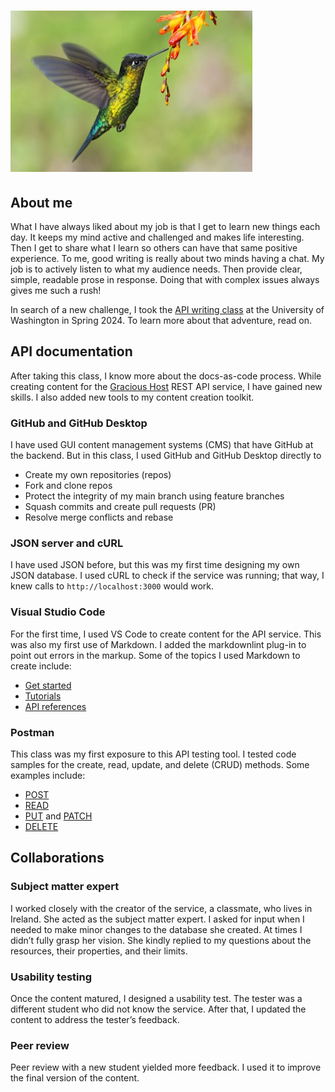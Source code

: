 # ![Humming bird](HummingBird.jpg)

## About me

What I have always liked about my job is that I get to learn new things each day. It keeps my mind active and challenged and makes life interesting. Then I get to share what I learn so others can have that same positive experience. To me, good writing is really about two minds having a chat. My job is to actively listen to what my audience needs. Then provide clear, simple, readable prose in response. Doing that with complex issues always gives me such a rush!

In search of a new challenge, I took the [API writing class](https://www.pce.uw.edu/specializations/api-documentation) at the University of Washington in Spring 2024.  To learn more about that adventure, read on.

## API documentation

After taking this class, I know more about the docs-as-code process. While creating content for the [Gracious Host](https://shellyannrose.github.io/warm-welcome-home-swap-hosting/) REST API service, I have gained new skills. I also added new tools to my content creation toolkit.

### GitHub and GitHub Desktop

I have used GUI content management systems (CMS) that have GitHub at the backend. But in this class, I used GitHub and GitHub Desktop directly to

* Create my own repositories (repos)
* Fork and clone repos
* Protect the integrity of my main branch using feature branches
* Squash commits and create pull requests (PR)
* Resolve merge conflicts and rebase

### JSON server and cURL

I have used JSON before, but this was my first time designing my own JSON database. I used cURL to check if the service was running; that way, I knew calls to `http://localhost:3000` would work.

### Visual Studio Code

For the first time, I used VS Code to create content for the API service. This was also my first use of Markdown. I added the markdownlint plug-in to point out errors in the markup. Some of the topics I used Markdown to create include:

* [Get started](https://shellyannrose.github.io/warm-welcome-home-swap-hosting/tutorials/tutorial-get-started.html)
* [Tutorials](https://shellyannrose.github.io/warm-welcome-home-swap-hosting/tutorials/tutorial-add-new-guest.html)
* [API references](https://shellyannrose.github.io/warm-welcome-home-swap-hosting/api/users.html)

### Postman

This class was my first exposure to this API testing tool. I tested code samples for the create, read, update, and delete (CRUD) methods. Some examples include:

* [POST](https://shellyannrose.github.io/warm-welcome-home-swap-hosting/api/prep_check_CRUDref/create-prep-check-task.html)
* [READ](https://shellyannrose.github.io/warm-welcome-home-swap-hosting/api/users_CRUDref/get-host-by-last-name.html)
* [PUT](https://shellyannrose.github.io/warm-welcome-home-swap-hosting/api/house_exchanges_CRUDref/update-put-guest-names-by-id.html) and [PATCH](https://shellyannrose.github.io/warm-welcome-home-swap-hosting/api/house_exchanges_CRUDref/update-patch-number-of-guests-by-id.html)
* [DELETE](https://shellyannrose.github.io/warm-welcome-home-swap-hosting/api/prep_check_CRUDref/delete-prep-check-task-by-id.html)

## Collaborations

### Subject matter expert

I worked closely with the creator of the service, a classmate, who lives in Ireland. She acted as the subject matter expert. I asked for input when I needed to make minor changes to the database she created. At times I didn’t fully grasp her vision. She kindly replied to my questions about the resources, their properties, and their limits.

### Usability testing

Once the content matured, I designed a usability test. The tester was a different student who did not know the service. After that, I updated the content to address the tester’s feedback.

### Peer review

Peer review with a new student yielded more feedback. I used it to improve the final version of the content.
